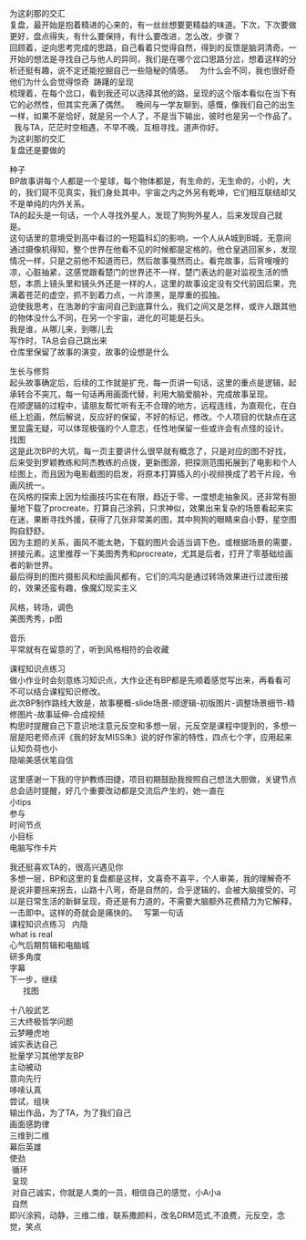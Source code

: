 为这刹那的交汇  
复盘，最开始是抱着精进的心来的，有一丝丝想要更精益的味道。下次，下次要做更好，盘点得失，有什么要保持，有什么要改进，怎么改，步骤？  
回顾着，逆向思考完成的思路，自己看着只觉得自然，得到的反馈是脑洞清奇。一开始的想法是寻找自己与他人的异同，我们是在哪个岔口思路分岔，想着这样的分析还挺有趣，说不定还能挖掘自己一些隐秘的情感。  
为什么会不同，我也很好奇他们为什么会觉得惊奇  踌躇的呈现  
梳理着，在每个岔口，看到我还可以选择其他的路，呈现的这个版本看似在当下有它的必然性，但其实充满了偶然。  
晚间与一学友聊到，感慨，像我们自己的出生一样，如果不是恰好，就是另一个人了，不是当下输出，彼时也是另一个作品了。  
我与TA，茫茫时空相遇，不早不晚，互相寻找，道声你好。  
为这刹那的交汇  
复盘还是要做的  

种子  
BP故事讲每个人都是一个星球，每个物体都是，有生命的，无生命的，小的，大的，我们窥不见真实，我们身处其中。宇宙之内之外另有乾坤，它们相互联结却又不是单纯的内外关系。  
TA的起头是一句话，一个人寻找外星人，发现了狗狗外星人，后来发现自己就是。  
这句话里的意境受到高中看过的一短篇科幻的影响，一个人从A城到B城，无意间通过摄像机得知，整个世界在他看不见的时候都是定格的，他仓皇逃回家乡，发现情况一样，只是之前他不知道而已，然后故事戛然而止。看完故事，后背嗖嗖的凉，心脏抽紧，这感觉跟看楚门的世界还不一样，楚门表达的是对监视生活的愤怒，本质上镜头里和镜头外还是一样的人，这里的故事设定没有交代前因后果，充满着苍茫的虚空，抓不到着力点，一片漆黑，是厚重的孤独。  
迫使我思考，在浩渺的宇宙间自己到底算什么，我们之间又是怎样，或许人跟其他的物体没什么不同，在另一个宇宙，进化的可能是石头。  
我是谁，从哪儿来，到哪儿去  
写作时，TA总会自己跳出来  
仓库里保留了故事的演变，故事的设想是什么  

生长与修剪  
起头故事确定后，后续的工作就是扩充，每一页讲一句话，这里的重点是逻辑，起承转合不突兀，每一句话再用画面代替，利用大脑爱脑补，完成故事呈现。  
在顺逻辑的过程中，请朋友帮忙听有无不合理的地方，远程连线，为直观化，在白纸上尬画，然后解说，反应好的保留，不好的标记，修改。个人项目的优缺点在这里显露无疑，可以体现极强的个人意志，任性地保留一些或许会有点怪的设计。  
找图  
这是此次BP的大坑，每一页主要讲什么很早就有概念了，只是对应的图不好找，后来受到罗颖教练和阿杰教练的点拨，更新图源，把探测范围拓展到了电影和个人绘图上，而且因为电影截图的启发，将原本打算插入的小视频换成了若干片段，令画风统一。  
在风格的探索上因为绘画技巧实在有限，趋近于零，一度想走抽象风，还非常有胆量地下载了procreate，打算自己涂鸦，只求神似，效果出来复杂的场景看起来实在迷，果断寻找外援，获得了几张非常美的图，其中狗狗的眼睛来自小野，星空图购自舒舒。  
因为主题的关系，画风不能太艳，下载的图片会适当调下色，或根据场景的需要，拼接元素。这里推荐一下美图秀秀和procreate，尤其是后者，打开了零基础绘画者的新世界。  
最后得到的图片摄影风和绘画风都有，它们的鸿沟是通过转场效果进行过渡衔接的，效果还蛮有趣，像魔幻现实主义  

风格，转场，调色  
美图秀秀，p图  

音乐  
平常就有在留意的了，听到风格相符的会收藏  

课程知识点练习  
做小作业时会刻意练习知识点，大作业还有BP都是先顺着感觉写出来，再看看可不可以结合课程知识修改。  
此次BP制作路线大致是，故事梗概-slide场景-顺逻辑-初版图片-调整场景细节-精修图片-故事延伸-合成视频  
构思时提醒自己下意识地注意元反空和多想一层，元反空是课程中提到的，多想一层是阳老师点评《我的好友MISS朱》说的好作家的特性，四点七个字，应用起来认知负荷也小  
隐喻美感伏笔自信


这里感谢一下我的守护教练田捷，项目初期鼓励我按照自己想法大胆做，关键节点总会适时提醒，好几个重要改动都是交流后产生的，她一直在  
小tips  
参与  
时间节点  
小目标  
电脑写作卡片  

我还挺喜欢TA的，很高兴遇见你  
多想一层，BP和这里的复盘都是这样，文喜奇不喜平，个人审美，我的理解奇不是说非要拐来拐去，山路十八弯，奇是自然的，合乎逻辑的，会被大脑接受的，可以是日常生活的新鲜呈现，奇还是有力道的，不需要大脑额外花费精力为它解释，一击即中。这样的奇就会是痛快的。  
写第一句话  
课程知识点练习   
内隐  
 what is real    
心气后期剪辑和电脑城   
研多角度  
字幕  
下一步，继续  
       找图  

十八般武艺  
三大终极哲学问题  
云梦睡虎地  
诚实表达自己  
批量学习其他学友BP  
主动被动  
意向先行  
哆嗦认真  
尝试，组块  
输出作品，为了TA，为了我们自己  
画面感韵律  
 三维到二维  
幕后英雄  
使劲  
  循环  
  呈现  
  对自己诚实，你就是人类的一员，相信自己的感觉，小A小a  
  自然  
即兴涂鸦，动静，三维二维，联系撒颜料，改名DRM范式,不浪费，元反空，念觉，笑点

